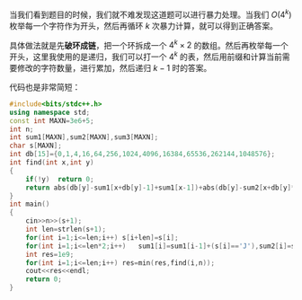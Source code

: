 当我们看到题目的时候，我们就不难发现这道题可以进行暴力处理。当我们 $O(4^k)$ 枚举每一个字符作为开头，然后再循环 $k$ 次暴力计算，就可以得到正确答案。

具体做法就是先**破环成链**，把一个环拆成一个 $4^k\times 2$ 的数组。然后再枚举每一个开头，这里我使用的是递归，我们可以打一个 $4^k$ 的表，然后用前缀和计算当前需要修改的字符数量，进行累加，然后递归 $k-1$ 时的答案。

代码也是非常简短：

```cpp
#include<bits/stdc++.h>
using namespace std;
const int MAXN=3e6+5;
int n;
int sum1[MAXN],sum2[MAXN],sum3[MAXN];
char s[MAXN];
int db[15]={0,1,4,16,64,256,1024,4096,16384,65536,262144,1048576};
int find(int x,int y)
{
	if(!y)	return 0;
	return abs(db[y]-sum1[x+db[y]-1]+sum1[x-1])+abs(db[y]-sum2[x+db[y]*2-1]+sum2[x+db[y]-1])+abs(db[y]-sum3[x+db[y]*3-1]+sum3[x+db[y]*2-1])+find(x+db[y]*3,y-1);
}
int main()
{
	cin>>n>>(s+1);
	int len=strlen(s+1);
	for(int i=1;i<=len;i++)	s[i+len]=s[i];
	for(int i=1;i<=len*2;i++)	sum1[i]=sum1[i-1]+(s[i]=='J'),sum2[i]=sum2[i-1]+(s[i]=='O'),sum3[i]=sum3[i-1]+(s[i]=='I');
	int res=1e9;
	for(int i=1;i<=len;i++)	res=min(res,find(i,n));
	cout<<res<<endl;
	return 0;
}
```